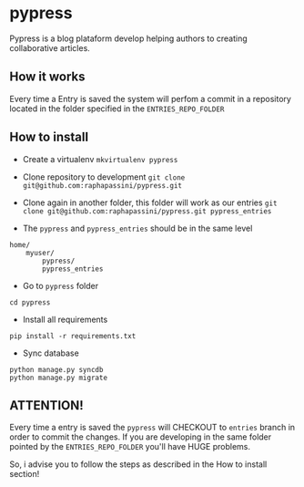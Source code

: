 pypress
=======

Pypress is a blog plataform develop helping authors to creating collaborative
articles.

How it works
------------

Every time a Entry is saved the system will perfom a commit in a repository
located in the folder specified in the ```ENTRIES_REPO_FOLDER```

How to install
--------------

- Create a virtualenv
```mkvirtualenv pypress```

- Clone repository to development
```git clone git@github.com:raphapassini/pypress.git```

- Clone again in another folder, this folder will work as our entries
```git clone git@github.com:raphapassini/pypress.git pypress_entries```

- The ```pypress``` and ```pypress_entries``` should be in the same level
```
home/
    myuser/
        pypress/
        pypress_entries
```

- Go to ```pypress``` folder
```
cd pypress
```

- Install all requirements
```
pip install -r requirements.txt
```

- Sync database
```
python manage.py syncdb
python manage.py migrate
```

ATTENTION!
-----------
Every time a entry is saved the ```pypress``` will CHECKOUT to ```entries```
branch in order to commit the changes.
If you are developing in the same folder pointed by the ```ENTRIES_REPO_FOLDER```
you'll have HUGE problems.

So, i advise you to follow the steps as described in the How to install section!

